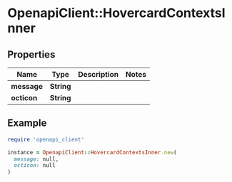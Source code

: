 # OpenapiClient::HovercardContextsInner

## Properties

| Name | Type | Description | Notes |
| ---- | ---- | ----------- | ----- |
| **message** | **String** |  |  |
| **octicon** | **String** |  |  |

## Example

```ruby
require 'openapi_client'

instance = OpenapiClient::HovercardContextsInner.new(
  message: null,
  octicon: null
)
```

